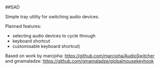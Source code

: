 ##SAD


Simple tray utility for switching audio devices.

Planned features:
- selecting audio devices to cycle through
- keyboard shortcut
- customisable keyboard shortcut)


Based on work by marcjoha: https://github.com/marcjoha/AudioSwitcher
and gmamaladze: https://github.com/gmamaladze/globalmousekeyhook

